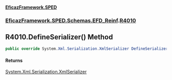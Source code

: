 #### [EficazFramework.SPED](EficazFrameworkSPED.md 'EficazFramework SPED')
### [EficazFramework.SPED.Schemas.EFD_Reinf](EficazFramework.SPED.Schemas.EFD_Reinf.md 'EficazFramework.SPED.Schemas.EFD_Reinf').[R4010](EficazFramework.SPED.Schemas.EFD_Reinf/R4010.md 'EficazFramework.SPED.Schemas.EFD_Reinf.R4010')

## R4010.DefineSerializer() Method

```csharp
public override System.Xml.Serialization.XmlSerializer DefineSerializer();
```

#### Returns
[System.Xml.Serialization.XmlSerializer](https://docs.microsoft.com/en-us/dotnet/api/System.Xml.Serialization.XmlSerializer 'System.Xml.Serialization.XmlSerializer')